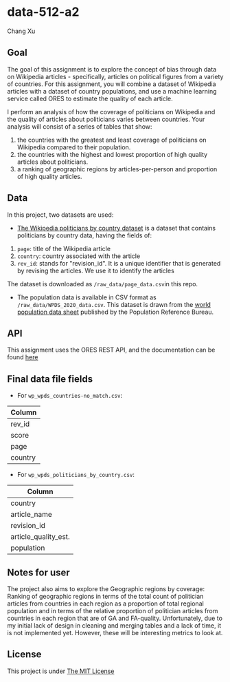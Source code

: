 # data-512-a2
Chang Xu

## Goal

The goal of this assignment is to explore the concept of bias through data on Wikipedia articles - specifically, articles on political figures from a variety of countries. For this assignment, you will combine a dataset of Wikipedia articles with a dataset of country populations, and use a machine learning service called ORES to estimate the quality of each article. <br />

I perform an analysis of how the coverage of politicians on Wikipedia and the quality of articles about politicians varies between countries. Your analysis will consist of a series of tables that show: <br />

1. the countries with the greatest and least coverage of politicians on Wikipedia compared to their population.
2. the countries with the highest and lowest proportion of high quality articles about politicians.
3. a ranking of geographic regions by articles-per-person and proportion of high quality articles.


## Data 
In this project, two datasets are used:

* [The Wikipedia politicians by country dataset](https://figshare.com/articles/dataset/Untitled_Item/5513449) is a dataset that contains politicians by country data, having the fields of:
 1. `page`: title of the Wikipedia article
 2. `country`: country associated with the article
 3. `rev_id`: stands for "revision_id". It is a unique identifier that is generated by revising the articles. We use it to identify the articles

The dataset is downloaded as `/raw_data/page_data.csv`in this repo.
 
* The population data is available in CSV format as `/raw_data/WPDS_2020_data.csv`. This dataset is drawn from the [world population data sheet](https://www.prb.org/international/indicator/population/table/) published by the Population Reference Bureau.



## API
This assignment uses the ORES REST API, and the documentation can be found [here](https://ores.wikimedia.org/v3/#!/scoring/get_v3_scores_context_revid_model)


## Final data file fields
* For `wp_wpds_countries-no_match.csv`: <br />

| Column   |
| ------------- |
| rev_id    |
| score   |
| page    |
| country  |


* For `wp_wpds_politicians_by_country.csv`: <br />

| Column  |
| ------------- |
| country  |
| article_name  |
| revision_id  |
| article_quality_est.  |
| population  |


## Notes for user
The project also aims to explore the Geographic regions by coverage: Ranking of geographic regions in terms of the total count of politician articles from countries in each region as a proportion of total regional population and in terms of the relative proportion of politician articles from countries in each region that are of GA and FA-quality. Unfortunately, due to my initial lack of design in cleaning and merging tables and a lack of time, it is not implemented yet. However, these will be interesting metrics to look at.

## License
This project is under [The MIT License](https://opensource.org/licenses/MIT)
